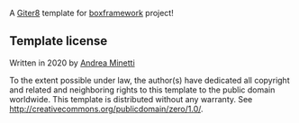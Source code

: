 A [Giter8][g8] template for [boxframework](https://github.com/Isubric/box) project!

Template license
----------------
Written in 2020 by [Andrea Minetti](https://github.com/minettiandrea)

To the extent possible under law, the author(s) have dedicated all copyright and related
and neighboring rights to this template to the public domain worldwide.
This template is distributed without any warranty. See <http://creativecommons.org/publicdomain/zero/1.0/>.

[g8]: http://www.foundweekends.org/giter8/
